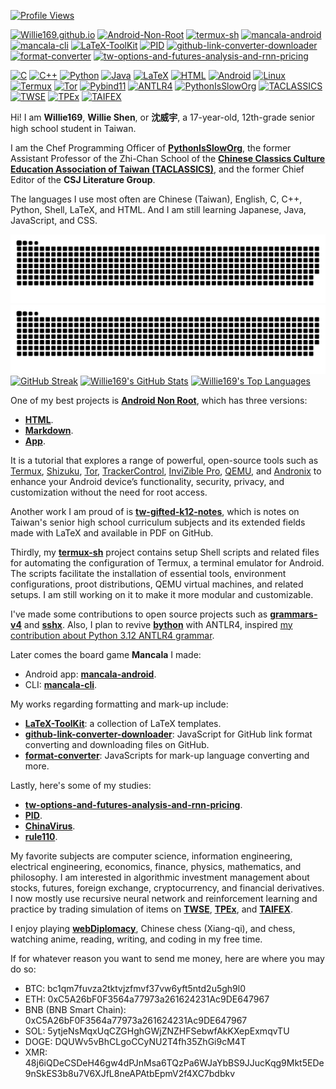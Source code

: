 [![Profile Views](https://komarev.com/ghpvc/?username=Willie169&color=brightgreen&label=Profile+Views&abbreviated=true)](https://github.com/Willie169)

[![Willie169.github.io](https://img.shields.io/badge/Willie169.github.io-654520)](https://Willie169.github.io)
[![Android-Non-Root](https://img.shields.io/badge/Android--Non--Root-007acc)](https://Willie169.github.io/Android-Non-Root)
[![termux-sh](https://img.shields.io/badge/termux--sh-000000)](https://github.com/Willie169/termux-sh)
[![mancala-android](https://img.shields.io/badge/mancala--android-fafa0a)](https://f-droid.org/packages/com.willie.mancala)
[![mancala-cli](https://img.shields.io/badge/mancala--cli-00599c)](https://github.com/Willie169/mancala-cli)
[![LaTeX-ToolKit](https://img.shields.io/badge/LaTeX--ToolKit-008080)](https://github.com/Willie169/LaTeX-ToolKit)
[![PID](https://img.shields.io/badge/PID-00599c)](https://github.com/Willie169/PID)
[![github-link-converter-downloader](https://img.shields.io/badge/github--link--converter--downloader-0d1218)](https://github.com/Willie169/github-link-converter-downloader)
[![format-converter](https://img.shields.io/badge/format--converter-008080)](https://github.com/Willie169/format-converter)
[![tw-options-and-futures-analysis-and-rnn-pricing](https://img.shields.io/badge/tw--options--and--futures--analysis--and--rnn--pricing-b68946)](https://github.com/Willie169/tw-options-and-futures-analysis-and-rnn-pricing)

[![C](https://img.shields.io/badge/C-00599c)](https://www.iso.org/standard/82075.html)
[![C++](https://img.shields.io/badge/C++-00599c)](https://isocpp.org)
[![Python](https://img.shields.io/badge/Python-3776ab)](https://www.python.org)
[![Java](https://img.shields.io/badge/Java-f48c04)](https://www.java.com)
[![LaTeX](https://img.shields.io/badge/LaTeX-008080)](https://www.latex-project.org)
[![HTML](https://img.shields.io/badge/HTML-e54d26)](https://html.spec.whatwg.org)
[![Android](https://img.shields.io/badge/Android-3ddc84)](https://www.android.com)
[![Linux](https://img.shields.io/badge/Linux-fcc624)](https://www.kernel.org)
[![Termux](https://img.shields.io/badge/Termux-000000)](https://github.com/termux/termux-app)
[![Tor](https://img.shields.io/badge/Tor-80449c)](https://www.torproject.org)
[![Pybind11](https://img.shields.io/badge/Pybind11-a49b6b)](https://github.com/pybind/pybind11)
[![ANTLR4](https://img.shields.io/badge/ANTLR4-ed312f)](https://github.com/antlr/antlr4)
[![PythonIsSlowOrg](https://img.shields.io/badge/PythonIsSlowOrg-654520)](https://github.com/PythonIsSlowOrg)
[![TACLASSICS](https://img.shields.io/badge/TACLASSICS-161719)](https://taclassics.org.tw)
[![TWSE](https://img.shields.io/badge/TWSE-1562a7)](https://www.twse.com.tw)
[![TPEx](https://img.shields.io/badge/TPEx-b68946)](https://www.tpex.org.tw)
[![TAIFEX](https://img.shields.io/badge/TAIFEX-02499b)](https://www.taifex.com.tw)

Hi! I am **Willie169**, **Willie Shen**, or **沈威宇**, a 17-year-old, 12th-grade senior high school student in Taiwan.

I am the Chef Programming Officer of [**PythonIsSlowOrg**](https://github.com/PythonIsSlowOrg), the former Assistant Professor of the Zhi-Chan School of the [**Chinese Classics Culture Education Association of Taiwan (TACLASSICS)**](https://taclassics.org.tw), and the former Chief Editor of the **CSJ Literature Group**.

The languages I use most often are Chinese (Taiwan), English, C, C++, Python, Shell, LaTeX, and HTML. And I am still learning Japanese, Java, JavaScript, and CSS.

![github contribution grid snake animation](https://raw.githubusercontent.com/Willie169/Willie169/output/github-contribution-grid-snake-dark.svg#gh-light-mode-only)
![github contribution grid snake animation](https://raw.githubusercontent.com/Willie169/Willie169/output/github-contribution-grid-snake.svg#gh-dark-mode-only)
[![GitHub Streak](https://streak-stats.demolab.com/?user=Willie169)](https://github.com/DenverCoder1/github-readme-streak-stats)
<a href="https://github.com/anuraghazra/github-readme-stats"><img src="https://github-readme-stats.vercel.app/api?username=Willie169&show=reviews,discussions_started,discussions_answered,prs_merged,prs_merged_percentage&show_icons=true" alt="Willie169's GitHub Stats" style=" height: 200;"></a>
<a href="https://github.com/anuraghazra/github-readme-stats"><img src="https://github-readme-stats.vercel.app/api/top-langs/?username=Willie169&langs_count=10&layout=compact&size_weight=0.5&count_weight=0.5&exclude_repo=LICENSES" alt="Willie169's Top Languages" style="width: 100%; height: 200;"></a>

One of my best projects is [**Android Non Root**](https://github.com/Willie169/Android-Non-Root), which has three versions: 

* [**HTML**](https://willie169.github.io/Android-Non-Root).
* [**Markdown**](https://github.com/Willie169/Android-Non-Root).
* [**App**](https://github.com/Willie169/Android-Non-Root-App).

It is a tutorial that explores a range of powerful, open-source tools such as [Termux](https://github.com/termux/termux-app), [Shizuku](https://github.com/RikkaApps/Shizuku), [Tor](https://www.torproject.org), [TrackerControl](https://github.com/TrackerControl/tracker-control-android), [InviZible Pro](https://github.com/Gedsh/InviZible), [QEMU](https://github.com/qemu/qemu), and [Andronix](https://github.com/AndronixApp/AndronixOrigin) to enhance your Android device’s functionality, security, privacy, and customization without the need for root access.

Another work I am proud of is [**tw-gifted-k12-notes**](https://github.com/Willie169/tw-gifted-k12-notes), which is notes on Taiwan's senior high school curriculum subjects and its extended fields made with LaTeX and available in PDF on GitHub.

Thirdly, my [**termux-sh**](https://github.com/Willie169/termux-sh) project contains setup Shell scripts and related files for automating the configuration of Termux, a terminal emulator for Android. The scripts facilitate the installation of essential tools, environment configurations, proot distributions, QEMU virtual machines, and related setups. I am still working on it to make it more modular and customizable.

I've made some contributions to open source projects such as [**grammars-v4**](https://github.com/antlr/grammars-v4) and [**sshx**](https://github.com/suutaku/sshx). Also, I plan to revive [**bython**](https://github.com/mathialo/bython) with ANTLR4, inspired [my contribution about Python 3.12 ANTLR4 grammar](https://github.com/antlr/grammars-v4/pull/4280).

Later comes the board game **Mancala** I made:

* Android app: [**mancala-android**](https://github.com/Willie169/mancala-android).
* CLI: [**mancala-cli**](https://github.com/Willie169/mancala-cli).

My works regarding formatting and mark-up include:

* [**LaTeX-ToolKit**](https://github.com/Willie169/LaTeX-ToolKit): a collection of LaTeX templates.
* [**github-link-converter-downloader**](https://github.com/Willie169/github-link-converter-downloader): JavaScript for GitHub link format converting and downloading files on GitHub.
* [**format-converter**](https://github.com/Willie169/format-converter): JavaScripts for mark-up language converting and more.

Lastly, here's some of my studies:

* [**tw-options-and-futures-analysis-and-rnn-pricing**](https://github.com/Willie169/tw-options-and-futures-analysis-and-rnn-pricing).
* [**PID**](https://github.com/Willie169/PID).
* [**ChinaVirus**](https://github.com/Willie169/ChinaVirus).
* [**rule110**](https://github.com/Willie169/rule110).

My favorite subjects are computer science, information engineering, electrical engineering, economics, finance, physics, mathematics, and philosophy. I am interested in algorithmic investment management about stocks, futures, foreign exchange, cryptocurrency, and financial derivatives. I now mostly use recursive neural network and reinforcement learning and practice by trading simulation of items on [**TWSE**](https://www.twse.com.tw), [**TPEx**](https://www.tpex.org.tw), and [**TAIFEX**](https://www.taifex.com.tw).

I enjoy playing [**webDiplomacy**](https://webdiplomacy.net/userprofile.php?userID=222135), Chinese chess (Xiang-qi), and chess, watching anime, reading, writing, and coding in my free time.

If for whatever reason you want to send me money, here are where you may do so:
- BTC:
  bc1qm7fuvza2tktvjzfmvf37vw6yft5ntd2u5gh9l0
- ETH:
  0xC5A26bF0F3564a77973a261624231Ac9DE647967
- BNB (BNB Smart Chain):
  0xC5A26bF0F3564a77973a261624231Ac9DE647967
- SOL:
  5ytjeNsMqxUqCZGHghGWjZNZHFSebwfAkKXepExmqvTU
- DOGE:
  DQUWv5vBhCLgoCCyNU2T4fh35ZhGi9cM4T
- XMR:
  48j6iQDeCSDeH46gw4dPJnMsa6TQzPa6WJaYbBS9JJucKqg9Mkt5EDe9nSkES3b8u7V6XJfL8neAPAtbEpmV2f4XC7bdbkv

